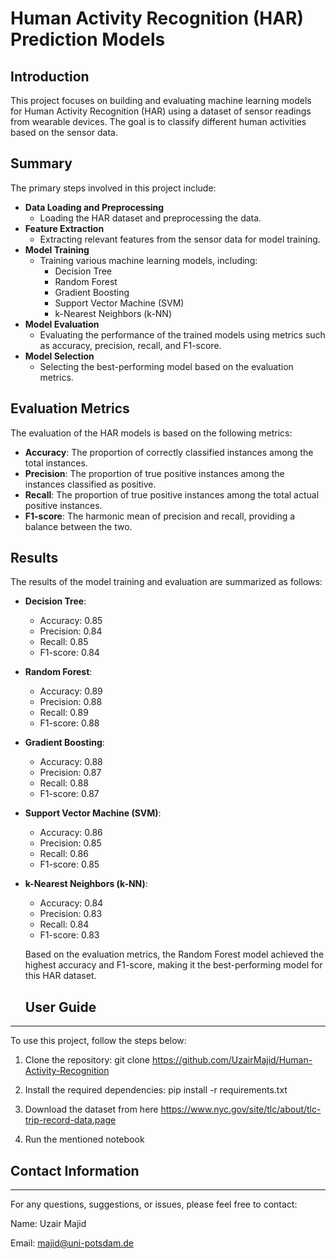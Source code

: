 # Human Activity Recognition (HAR) Prediction Models

## Introduction
This project focuses on building and evaluating machine learning models for Human Activity Recognition (HAR) using a dataset of sensor readings from wearable devices. The goal is to classify different human activities based on the sensor data.

## Summary
The primary steps involved in this project include:

- **Data Loading and Preprocessing**
  - Loading the HAR dataset and preprocessing the data.
- **Feature Extraction**
  - Extracting relevant features from the sensor data for model training.
- **Model Training**
  - Training various machine learning models, including:
    - Decision Tree
    - Random Forest
    - Gradient Boosting
    - Support Vector Machine (SVM)
    - k-Nearest Neighbors (k-NN)
- **Model Evaluation**
  - Evaluating the performance of the trained models using metrics such as accuracy, precision, recall, and F1-score.
- **Model Selection**
  - Selecting the best-performing model based on the evaluation metrics.

## Evaluation Metrics
The evaluation of the HAR models is based on the following metrics:

- **Accuracy**: The proportion of correctly classified instances among the total instances.
- **Precision**: The proportion of true positive instances among the instances classified as positive.
- **Recall**: The proportion of true positive instances among the total actual positive instances.
- **F1-score**: The harmonic mean of precision and recall, providing a balance between the two.

## Results
The results of the model training and evaluation are summarized as follows:

- **Decision Tree**: 
  - Accuracy: 0.85
  - Precision: 0.84
  - Recall: 0.85
  - F1-score: 0.84
- **Random Forest**: 
  - Accuracy: 0.89
  - Precision: 0.88
  - Recall: 0.89
  - F1-score: 0.88
- **Gradient Boosting**: 
  - Accuracy: 0.88
  - Precision: 0.87
  - Recall: 0.88
  - F1-score: 0.87
- **Support Vector Machine (SVM)**: 
  - Accuracy: 0.86
  - Precision: 0.85
  - Recall: 0.86
  - F1-score: 0.85
- **k-Nearest Neighbors (k-NN)**: 
  - Accuracy: 0.84
  - Precision: 0.83
  - Recall: 0.84
  - F1-score: 0.83
 
  Based on the evaluation metrics, the Random Forest model achieved the highest accuracy and F1-score, making it the best-performing model for this HAR dataset.
  
  ## User Guide
---
To use this project, follow the steps below:

1. Clone the repository: git clone https://github.com/UzairMajid/Human-Activity-Recognition

2. Install the required dependencies: pip install -r requirements.txt

3. Download the dataset from here https://www.nyc.gov/site/tlc/about/tlc-trip-record-data.page
4. Run the mentioned notebook

## Contact Information
---
For any questions, suggestions, or issues, please feel free to contact:

Name: Uzair Majid

Email: majid@uni-potsdam.de



